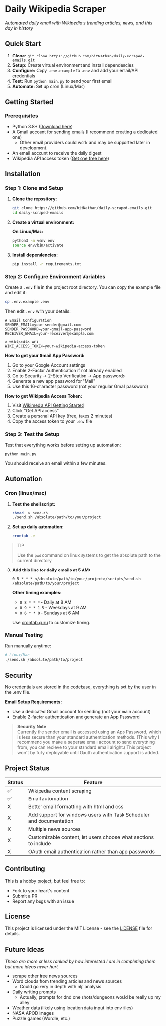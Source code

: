 # Daily Wikipedia Scraper
_Automated daily email with Wikipedia's trending articles, news, and this day in history_

## Quick Start

1. **Clone:** `git clone https://github.com/bitNathan/daily-scraped-emails.git`
2. **Setup:** Create virtual environment and install dependencies
3. **Configure:** Copy `.env.example` to `.env` and add your email/API credentials  
4. **Test:** Run `python main.py` to send your first email
5. **Automate:** Set up cron (Linux/Mac)

## Getting Started

### Prerequisites
- Python 3.8+ ([Download here](https://www.python.org/downloads/))
- A Gmail account for sending emails (I recommend creating a dedicated one)
   - Other email providers could work and may be supported later in development.
- An email account to receive the daily digest
- Wikipedia API access token ([Get one free here](https://api.wikimedia.org/wiki/Getting_started_with_Wikimedia_APIs))


## Installation

### Step 1: Clone and Setup

1. **Clone the repository:**
   ```bash
   git clone https://github.com/bitNathan/daily-scraped-emails.git
   cd daily-scraped-emails
   ```

2. **Create a virtual environment:**
   
   **On Linux/Mac:**
   ```bash
   python3 -m venv env
   source env/bin/activate
   ```

3. **Install dependencies:**
   ```bash
   pip install -r requirements.txt
   ```

### Step 2: Configure Environment Variables

Create a `.env` file in the project root directory. You can copy the example file and edit it:

```bash
cp .env.example .env
```

Then edit `.env` with your details:

```env
# Email Configuration
SENDER_EMAIL=your-sender@gmail.com
SENDER_PASSWORD=your-gmail-app-password
RECEIVER_EMAIL=your-receiver@example.com

# Wikipedia API
WIKI_ACCESS_TOKEN=your-wikipedia-access-token
```

**How to get your Gmail App Password:**
1. Go to your Google Account settings
2. Enable 2-Factor Authentication if not already enabled
3. Go to Security → 2-Step Verification → App passwords
4. Generate a new app password for "Mail"
5. Use this 16-character password (not your regular Gmail password)

**How to get Wikipedia Access Token:**
1. Visit [Wikimedia API Getting Started](https://api.wikimedia.org/wiki/Getting_started_with_Wikimedia_APIs)
2. Click "Get API access" 
3. Create a personal API key (free, takes 2 minutes)
4. Copy the access token to your `.env` file

### Step 3: Test the Setup

Test that everything works before setting up automation:

```bash
python main.py
```

You should receive an email within a few minutes.

## Automation

### Cron (linux/mac)

1. **Test the shell script:**
   ```bash
   chmod +x send.sh
   ./send.sh /absolute/path/to/your/project
   ```

2. **Set up daily automation:**
   ```bash
   crontab -e
   ```
> TIP
>
> Use the `pwd` command on linux systems to get the absolute path to the current directory

3. **Add this line for daily emails at 5 AM:**
   ```cron
   0 5 * * * </absolute/path/to/your/project>/scripts/send.sh /absolute/path/to/your/project
   ```

   **Other timing examples:**
   - `0 8 * * *` - Daily at 8 AM
   - `0 9 * * 1-5` - Weekdays at 9 AM
   - `0 6 * * 0` - Sundays at 6 AM
   
   Use [crontab.guru](https://crontab.guru/) to customize timing.

### Manual Testing

Run manually anytime:
```bash
# Linux/Mac
./send.sh /absolute/path/to/project
```

## Security
No credentials are stored in the codebase, everything is set by the user in the .env file.

**Email Setup Requirements:**
- Use a dedicated Gmail account for sending (not your main account)
- Enable 2-factor authentication and generate an App Password

> **Security Note**  
> Currently the sender email is accessed using an App Password, which is less secure than your standard authentication methods. (This why I recommend you make a seperate email account to send everything from, you can recieve to your standard email alright.) This project won't by fully deployable until Oauth authentication support is added.

## Project Status

| Status | Feature           
|--------|------------------
|✅| Wikipedia content scraping | Daily trending articles and "On This Day"
|✅| Email automation | Automated sending via cron/Task Scheduler
|X| Better email formatting with html and css
|X| Add support for windows users with Task Scheduler and documentation
|X| Multiple news sources
|X| Customizable content, let users choose what sections to include
|X| OAuth email authentication rather than app passwords

## Contributing
This is a hobby project, but feel free to:
- Fork to your heart's content
- Submit a PR
- Report any bugs with an issue

## License
This project is licensed under the MIT License - see the [LICENSE](LICENSE) file for details.

## Future Ideas
_These are more or less ranked by how interested I am in completing them but more ideas never hurt_

- scrape other free news sources
- Word clouds from trending articles and news sources
    - Could go very in depth with nlp analysis
- Daily writing prompts
    - Actually, prompts for dnd one shots/dungeons would be really up my alley
- Weather data (likely using location data input into env files)
- NASA APOD images
- Puzzle games (Wordle, etc.)
